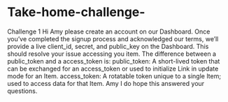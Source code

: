 # Take-home-challenge-
Challenge 1
Hi Amy please create an account on our Dashboard. Once you’ve completed the signup process and acknowledged our terms, we’ll provide a live client_id, secret, and public_key on the Dashboard. This should resolve your issue accessing you item.
The difference between a public_token and a access_token is: 
public_token: A short-lived token that can be exchanged for an access_token or used to initialize Link in update mode for an Item.
access_token: A rotatable token unique to a single Item; used to access data for that Item.
Amy I do hope this answered your questions. 
